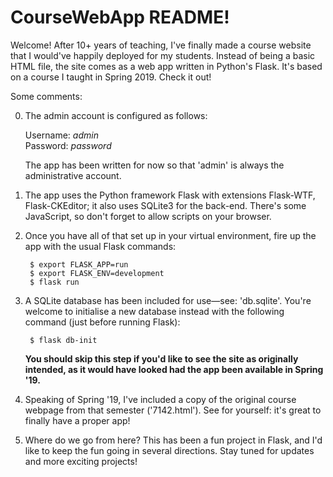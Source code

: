 # CourseWebApp README!

Welcome!  After 10+ years of teaching, I've finally made a course website that I would've happily deployed for my students.  Instead of being a basic HTML file, the site comes as a web app written in Python's Flask.  It's based on a course I taught in Spring 2019.  Check it out!

Some comments:

  0) The admin account is configured as follows:
  
        Username: *admin*  
        Password: *password*
        
        The app has been written for now so that 'admin' is always the administrative account.

  1) The app uses the Python framework Flask with extensions Flask-WTF, Flask-CKEditor; it also uses SQLite3 for the back-end.  There's some JavaScript, so don't forget to allow scripts on your browser.
  
  2) Once you have all of that set up in your virtual environment, fire up the app with the usual Flask commands:
  
          $ export FLASK_APP=run
          $ export FLASK_ENV=development
          $ flask run
          
  3) A SQLite database has been included for use—see: 'db.sqlite'.  You're welcome to initialise a new database instead with the following command (just before running Flask):
  
          $ flask db-init
          
      **You should skip this step if you'd like to see the site as originally intended, as it would have looked had the app been available in Spring '19.**
      
  4) Speaking of Spring '19, I've included a copy of the original course webpage from that semester ('7142.html').  See for yourself: it's great to finally have a proper app!
  
  5) Where do we go from here?  This has been a fun project in Flask, and I'd like to keep the fun going in several directions.  Stay tuned for updates and more exciting projects!
